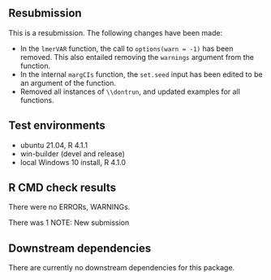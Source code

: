 ## Resubmission
This is a resubmission. The following changes have been made:
* In the `lmerVAR` function, the call to `options(warn = -1)` has been removed. This also entailed removing the `warnings` argument from the function.
* In the internal `margCIs` function, the `set.seed` input has been edited to be an argument of the function.
* Removed all instances of `\\dontrun`, and updated examples for all functions.

## Test environments
* ubuntu 21.04, R 4.1.1
* win-builder (devel and release)
* local Windows 10 install, R 4.1.0

## R CMD check results
There were no ERRORs, WARNINGs.

There was 1 NOTE: New submission

## Downstream dependencies
There are currently no downstream dependencies for this package.
